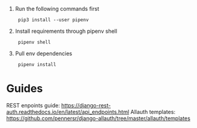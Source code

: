 1. Run the following commands first

        pip3 install --user pipenv

2. Install requirements through pipenv shell

        pipenv shell

3. Pull env dependencies

        pipenv install

# Guides
REST enpoints guide: https://django-rest-auth.readthedocs.io/en/latest/api_endpoints.html
Allauth templates: https://github.com/pennersr/django-allauth/tree/master/allauth/templates